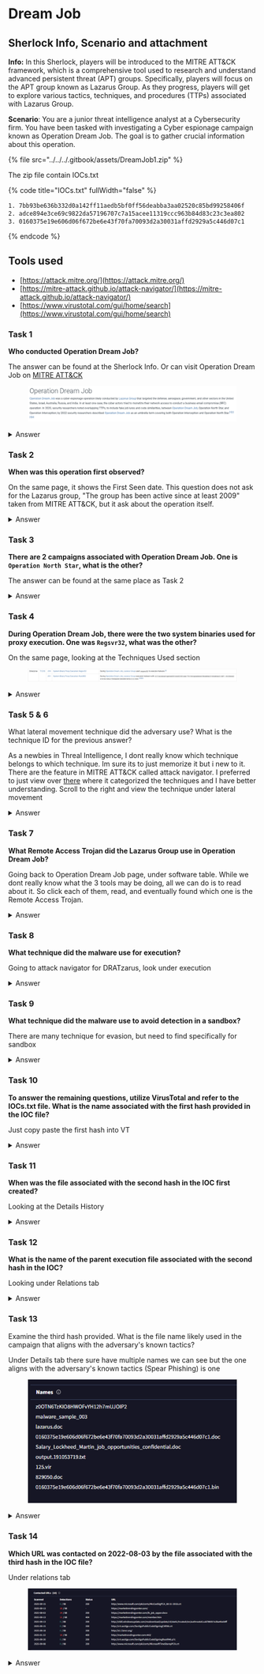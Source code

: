 # Dream Job

## Sherlock Info, Scenario and attachment

**Info:** In this Sherlock, players will be introduced to the MITRE ATT\&CK framework, which is a comprehensive tool used to research and understand advanced persistent threat (APT) groups. Specifically, players will focus on the APT group known as Lazarus Group. As they progress, players will get to explore various tactics, techniques, and procedures (TTPs) associated with Lazarus Group.

**Scenario**: You are a junior threat intelligence analyst at a Cybersecurity firm. You have been tasked with investigating a Cyber espionage campaign known as Operation Dream Job. The goal is to gather crucial information about this operation.

{% file src="../../../.gitbook/assets/DreamJob1.zip" %}

The zip file contain IOCs.txt

{% code title="IOCs.txt" fullWidth="false" %}
```
1. 7bb93be636b332d0a142ff11aedb5bf0ff56deabba3aa02520c85bd99258406f
2. adce894e3ce69c9822da57196707c7a15acee11319ccc963b84d83c23c3ea802
3. 0160375e19e606d06f672be6e43f70fa70093d2a30031affd2929a5c446d07c1 
```
{% endcode %}

## Tools used

* [https://attack.mitre.org/](https://attack.mitre.org/)
* [https://mitre-attack.github.io/attack-navigator/](https://mitre-attack.github.io/attack-navigator/)
* [https://www.virustotal.com/gui/home/search](https://www.virustotal.com/gui/home/search)

### Task 1

**Who conducted Operation Dream Job?**

The answer can be found at the Sherlock Info. Or can visit Operation Dream Job on [MITRE ATT\&CK](https://attack.mitre.org/campaigns/C0022/)

<figure><img src="../../../.gitbook/assets/image (20).png" alt=""><figcaption></figcaption></figure>

<details>

<summary>Answer</summary>

Lazarus Group

</details>

### Task 2

**When was this operation first observed?**

On the same page, it shows the First Seen date. This question does not ask for the Lazarus group, "The group has been active since at least 2009" taken from MITRE ATT\&CK, but it ask about the operation itself.

<details>

<summary>Answer</summary>

September 2019

</details>

### Task 3

**There are 2 campaigns associated with Operation Dream Job. One is `Operation North Star`, what is the other?**

The answer can be found at the same place as Task 2

<details>

<summary>Answer</summary>

Operation Interception

</details>

### Task 4

**During Operation Dream Job, there were the two system binaries used for proxy execution. One was `Regsvr32`, what was the other?**

On the same page, looking at the Techniques Used section

<figure><img src="../../../.gitbook/assets/image (1) (1).png" alt=""><figcaption></figcaption></figure>

<details>

<summary>Answer</summary>

Rundll32

</details>

### Task 5 & 6

What lateral movement technique did the adversary use? What is the technique ID for the previous answer?

As a newbies in Threal Intelligence, I dont really know which technique belongs to which technique. Im sure its to just memorize it but i new to it. There are the feature in MITRE ATT\&CK called attack navigator. I preferred to just view over [there](https://mitre-attack.github.io/attack-navigator/#layerURL=https%3A%2F%2Fattack.mitre.org%2Fcampaigns%2FC0022%2FC0022-enterprise-layer.json) where it categorized the techniques and I have better understanding. Scroll to the right and view the technique under lateral movement

<details>

<summary>Answer</summary>

Task 5: Internal Spearphishing

Task 6: T1534

</details>

### Task 7

**What Remote Access Trojan did the Lazarus Group use in Operation Dream Job?**

Going back to Operation Dream Job page, under software table. While we dont really know what the 3 tools may be doing, all we can do is to read about it. So click each of them, read, and eventually found which one is the Remote Access Trojan.

<details>

<summary>Answer</summary>

<figure><img src="../../../.gitbook/assets/image (3) (1).png" alt=""><figcaption></figcaption></figure>

DRATzarus

</details>

### Task 8

**What technique did the malware use for execution?**

Going to attack navigator for DRATzarus, look under execution

<details>

<summary>Answer</summary>

Native API

</details>

### Task 9

**What technique did the malware use to avoid detection in a sandbox?**

There are many technique for evasion, but need to find specifically for sandbox

<details>

<summary>Answer</summary>

Time Based evasion

</details>

### Task 10

**To answer the remaining questions, utilize VirusTotal and refer to the IOCs.txt file. What is the name associated with the first hash provided in the IOC file?**

Just copy paste the first hash into VT

<details>

<summary>Answer</summary>

IEXPLORE.EXE

</details>

### Task 11

**When was the file associated with the second hash in the IOC first created?**

Looking at the Details History

<details>

<summary>Answer</summary>

<figure><img src="../../../.gitbook/assets/image (4) (1).png" alt=""><figcaption></figcaption></figure>

2020-05-12 19:26:17

</details>

### Task 12

**What is the name of the parent execution file associated with the second hash in the IOC?**

Looking under Relations tab

<details>

<summary>Answer</summary>

<figure><img src="../../../.gitbook/assets/image (5) (1).png" alt=""><figcaption></figcaption></figure>

BAE\_HPC\_SE.iso

</details>

### **Task 13**

Examine the third hash provided. What is the file name likely used in the campaign that aligns with the adversary's known tactics?

Under Details tab there sure have multiple names we can see but the one aligns with the adversary's known tactics (Spear Phishing) is one

<figure><img src="../../../.gitbook/assets/image (6) (1).png" alt=""><figcaption></figcaption></figure>

<details>

<summary>Answer</summary>

Salary\_Lockheed\_Martin\_job\_opportunities\_confidential.doc

</details>

### Task 14

**Which URL was contacted on 2022-08-03 by the file associated with the third hash in the IOC file?**

Under relations tab

<figure><img src="../../../.gitbook/assets/image (7) (1).png" alt=""><figcaption></figcaption></figure>

<details>

<summary>Answer</summary>

hxxps\[://]markettrendingcenter\[.]com/lk\_job\_oppor\[.]docx

</details>
